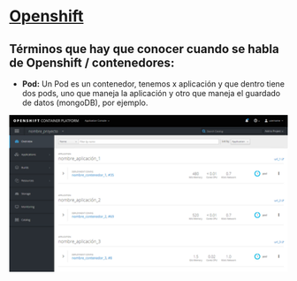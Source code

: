 # [Openshift](https://www.redhat.com/es/technologies/cloud-computing/openshift)

## Términos que hay que conocer cuando se habla de Openshift / contenedores:
- **Pod:** Un Pod es un contenedor, tenemos x aplicación y que dentro tiene dos pods, uno que maneja la aplicación y otro que maneja el guardado de datos (mongoDB), por ejemplo.



<p align="center">
<img src="images/panel.png"
	alt=""
	width="600"
	style="float: center; margin-right: 10px;" />
</p>